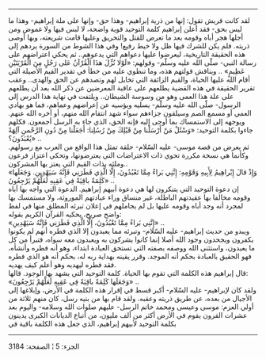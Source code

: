------------------------------------------------------------------------

لقد كانت قريش تقول: إنها من ذرية إبراهيم- وهذا حق- وإنها على ملة
إبراهيم- وهذا ما ليس بحق- فقد أعلن إبراهيم كلمة التوحيد قوية واضحة، لا
لبس فيها ولا غموض ومن أجلها هجر أباه وقومه بعد ما تعرض للقتل والتحريق
وعليها قامت شريعته، وبها أوصى ذريته. فلم يكن للشرك فيها ظل ولا خيط رفيع!
وفي هذا الشوط من السورة يردهم إلى هذه الحقيقة التاريخية، ليعرضوا عليها
دعواهم التي يدعوهم.. ثم يحكي اعتراضهم على رسالة النبي- صلّى الله عليه
وسلّم- وقولهم: «لَوْلا نُزِّلَ هذَا الْقُرْآنُ عَلى رَجُلٍ مِنَ الْقَرْيَتَيْنِ عَظِيمٍ» .. ويناقش
قولتهم هذه، وما تنطوي عليه من خطأ في تقدير القيم الأصيلة التي أقام الله
عليها الحياة، والقيم الزائفة التي تخايل لهم وتصدهم عن الحق والهدى.. وعقب
تقرير الحقيقة في هذه القضية يطلعهم على عاقبة المعرضين عن ذكر الله بعد أن
يطلعهم على علة هذا العمى وهو من وسوسة الشيطان.. ويلتفت في نهاية هذا
الدرس إلى الرسول- صلّى الله عليه وسلّم- يسليه ويؤسيه عن إعراضهم وعماهم،
فما هو بهادي العمي أو مسمع الصم وسيلقون جزاءهم سواء شهد انتقام الله
منهم، أو أخره الله عنهم. ويوجهه إلى الاستمساك بما أوحى إليه فإنه الحق،
الذي جاء به الرسل أجمعون. فكلهم جاءوا بكلمة التوحيد: «وَسْئَلْ مَنْ أَرْسَلْنا مِنْ
قَبْلِكَ مِنْ رُسُلِنا: أَجَعَلْنا مِنْ دُونِ الرَّحْمنِ آلِهَةً يُعْبَدُونَ؟» ..  
ثم يعرض من قصة موسى- عليه السّلام- حلقة تمثل هذا الواقع من العرب مع
رسولهم. وكأنما هي نسخة مكررة تحوي ذات الاعتراضات التي يعترضونها، وتحكي
اعتزاز فرعون وملئه بذات القيم التي يعتز بها المشركون..  
«وَإِذْ قالَ إِبْراهِيمُ لِأَبِيهِ وَقَوْمِهِ: إِنَّنِي بَراءٌ مِمَّا تَعْبُدُونَ، إِلَّا الَّذِي فَطَرَنِي فَإِنَّهُ
سَيَهْدِينِ. وَجَعَلَها كَلِمَةً باقِيَةً فِي عَقِبِهِ لَعَلَّهُمْ يَرْجِعُونَ» ..  
إن دعوة التوحيد التي يتنكرون لها هي دعوة أبيهم إبراهيم. الدعوة التي واجه
بها أباه وقومه مخالفا بها عقيدتهم الباطلة، غير منساق وراء عبادتهم
الموروثة، ولا مستمسك بها لمجرد أنه وجد أباه وقومه عليها بل لم يجاملهم في
إعلان تبرئه المطلق منها في لفظ واضح صريح، يحكيه القرآن الكريم بقوله:  
«إِنَّنِي بَراءٌ مِمَّا تَعْبُدُونَ، إِلَّا الَّذِي فَطَرَنِي فَإِنَّهُ سَيَهْدِينِ» ..  
ويبدو من حديث إبراهيم- عليه السّلام- وتبرئه مما يعبدون إلا الذي فطره أنهم
لم يكونوا يكفرون ويجحدون وجود الله أصلا إنما كانوا يشركون به ويعبدون معه
سواه، فتبرأ من كل ما يعبدون، واستثنى الله ووصفه بصفته التي تستحق العبادة
ابتداء، وهو أنه فطره وأنشأه، فهو الحقيق بالعبادة بحكم أنه الموجد. وقرر
يقينه بهداية ربه له، بحكم أنه هو الذي فطره فقد فطره ليهديه وهو أعلم كيف
يهديه.  
قال إبراهيم هذه الكلمة التي تقوم بها الحياة. كلمة التوحيد التي يشهد بها
الوجود. قالها:  
«وَجَعَلَها كَلِمَةً باقِيَةً فِي عَقِبِهِ لَعَلَّهُمْ يَرْجِعُونَ» ..  
ولقد كان لإبراهيم- عليه السّلام- أكبر قسط في إقرار هذه الكلمة في الأرض،
وإبلاغها إلى الأجيال من بعده، عن طريق ذريته وعقبه. ولقد قام بها من بنيه
رسل، كان منهم ثلاثة من أولي العزم: موسى وعيسى ومحمد خاتم الرسل- عليهم
صلوات الله وسلامه- واليوم بعد عشرات القرون يقوم في الأرض أكثر من ألف
مليون، من أتباع الديانات الكبرى يدينون بكلمة التوحيد لأبيهم إبراهيم،
الذي جعل هذه الكلمة باقية في

------------------------------------------------------------------------

الجزء: 5 ¦ الصفحة: 3184
